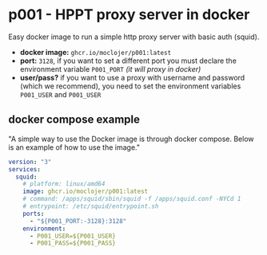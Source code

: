 # p001 - HPPT proxy server in docker

Easy docker image to run a simple http proxy server with basic auth (squid).

* **docker image:** `ghcr.io/moclojer/p001:latest`
* **port:** `3128`, if you want to set a different port you must declare the environment variable `P001_PORT` *(it will proxy in docker)*
* **user/pass?** if you want to use a proxy with username and password (which we recommend), you need to set the environment variables `P001_USER` and `P001_USER`

## docker compose example

"A simple way to use the Docker image is through ﻿docker compose. Below is an example of how to use the image."

```yaml
version: "3"
services:
  squid:
    # platform: linux/amd64
    image: ghcr.io/moclojer/p001:latest
    # command: /apps/squid/sbin/squid -f /apps/squid.conf -NYCd 1
    # entrypoint: /etc/squid/entrypoint.sh
    ports:
      - "${P001_PORT:-3128}:3128"
    environment:
      - P001_USER=${P001_USER}
      - P001_PASS=${P001_PASS}
```
